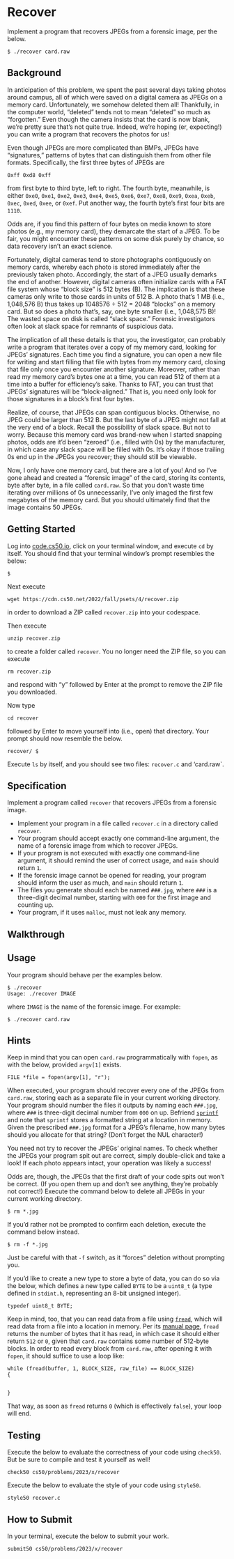 Recover
=======

Implement a program that recovers JPEGs from a forensic image, per the below.

    $ ./recover card.raw
    

Background
----------

In anticipation of this problem, we spent the past several days taking photos around campus, all of which were saved on a digital camera as JPEGs on a memory card. Unfortunately, we somehow deleted them all! Thankfully, in the computer world, “deleted” tends not to mean “deleted” so much as “forgotten.” Even though the camera insists that the card is now blank, we’re pretty sure that’s not quite true. Indeed, we’re hoping (er, expecting!) you can write a program that recovers the photos for us!

Even though JPEGs are more complicated than BMPs, JPEGs have “signatures,” patterns of bytes that can distinguish them from other file formats. Specifically, the first three bytes of JPEGs are

    0xff 0xd8 0xff
    

from first byte to third byte, left to right. The fourth byte, meanwhile, is either `0xe0`, `0xe1`, `0xe2`, `0xe3`, `0xe4`, `0xe5`, `0xe6`, `0xe7`, `0xe8`, `0xe9`, `0xea`, `0xeb`, `0xec`, `0xed`, `0xee`, or `0xef`. Put another way, the fourth byte’s first four bits are `1110`.

Odds are, if you find this pattern of four bytes on media known to store photos (e.g., my memory card), they demarcate the start of a JPEG. To be fair, you might encounter these patterns on some disk purely by chance, so data recovery isn’t an exact science.

Fortunately, digital cameras tend to store photographs contiguously on memory cards, whereby each photo is stored immediately after the previously taken photo. Accordingly, the start of a JPEG usually demarks the end of another. However, digital cameras often initialize cards with a FAT file system whose “block size” is 512 bytes (B). The implication is that these cameras only write to those cards in units of 512 B. A photo that’s 1 MB (i.e., 1,048,576 B) thus takes up 1048576 ÷ 512 = 2048 “blocks” on a memory card. But so does a photo that’s, say, one byte smaller (i.e., 1,048,575 B)! The wasted space on disk is called “slack space.” Forensic investigators often look at slack space for remnants of suspicious data.

The implication of all these details is that you, the investigator, can probably write a program that iterates over a copy of my memory card, looking for JPEGs’ signatures. Each time you find a signature, you can open a new file for writing and start filling that file with bytes from my memory card, closing that file only once you encounter another signature. Moreover, rather than read my memory card’s bytes one at a time, you can read 512 of them at a time into a buffer for efficiency’s sake. Thanks to FAT, you can trust that JPEGs’ signatures will be “block-aligned.” That is, you need only look for those signatures in a block’s first four bytes.

Realize, of course, that JPEGs can span contiguous blocks. Otherwise, no JPEG could be larger than 512 B. But the last byte of a JPEG might not fall at the very end of a block. Recall the possibility of slack space. But not to worry. Because this memory card was brand-new when I started snapping photos, odds are it’d been “zeroed” (i.e., filled with 0s) by the manufacturer, in which case any slack space will be filled with 0s. It’s okay if those trailing 0s end up in the JPEGs you recover; they should still be viewable.

Now, I only have one memory card, but there are a lot of you! And so I’ve gone ahead and created a “forensic image” of the card, storing its contents, byte after byte, in a file called `card.raw`. So that you don’t waste time iterating over millions of 0s unnecessarily, I’ve only imaged the first few megabytes of the memory card. But you should ultimately find that the image contains 50 JPEGs.

Getting Started
---------------

Log into [code.cs50.io](https://code.cs50.io/), click on your terminal window, and execute `cd` by itself. You should find that your terminal window’s prompt resembles the below:

    $
    

Next execute

    wget https://cdn.cs50.net/2022/fall/psets/4/recover.zip
    

in order to download a ZIP called `recover.zip` into your codespace.

Then execute

    unzip recover.zip
    

to create a folder called `recover`. You no longer need the ZIP file, so you can execute

    rm recover.zip
    

and respond with “y” followed by Enter at the prompt to remove the ZIP file you downloaded.

Now type

    cd recover
    

followed by Enter to move yourself into (i.e., open) that directory. Your prompt should now resemble the below.

    recover/ $
    

Execute `ls` by itself, and you should see two files: `recover.c` and ‘card.raw\`.

Specification
-------------

Implement a program called `recover` that recovers JPEGs from a forensic image.

*   Implement your program in a file called `recover.c` in a directory called `recover`.
*   Your program should accept exactly one command-line argument, the name of a forensic image from which to recover JPEGs.
*   If your program is not executed with exactly one command-line argument, it should remind the user of correct usage, and `main` should return `1`.
*   If the forensic image cannot be opened for reading, your program should inform the user as much, and `main` should return `1`.
*   The files you generate should each be named `###.jpg`, where `###` is a three-digit decimal number, starting with `000` for the first image and counting up.
*   Your program, if it uses `malloc`, must not leak any memory.

Walkthrough
-----------

Usage
-----

Your program should behave per the examples below.

    $ ./recover
    Usage: ./recover IMAGE
    

where `IMAGE` is the name of the forensic image. For example:

    $ ./recover card.raw
    

Hints
-----

Keep in mind that you can open `card.raw` programmatically with `fopen`, as with the below, provided `argv[1]` exists.

    FILE *file = fopen(argv[1], "r");
    

When executed, your program should recover every one of the JPEGs from `card.raw`, storing each as a separate file in your current working directory. Your program should number the files it outputs by naming each `###.jpg`, where `###` is three-digit decimal number from `000` on up. Befriend [`sprintf`](https://man.cs50.io/3/sprintf) and note that `sprintf` stores a formatted string at a location in memory. Given the prescribed `###.jpg` format for a JPEG’s filename, how many bytes should you allocate for that string? (Don’t forget the NUL character!)

You need not try to recover the JPEGs’ original names. To check whether the JPEGs your program spit out are correct, simply double-click and take a look! If each photo appears intact, your operation was likely a success!

Odds are, though, the JPEGs that the first draft of your code spits out won’t be correct. (If you open them up and don’t see anything, they’re probably not correct!) Execute the command below to delete all JPEGs in your current working directory.

    $ rm *.jpg
    

If you’d rather not be prompted to confirm each deletion, execute the command below instead.

    $ rm -f *.jpg
    

Just be careful with that `-f` switch, as it “forces” deletion without prompting you.

If you’d like to create a new type to store a byte of data, you can do so via the below, which defines a new type called `BYTE` to be a `uint8_t` (a type defined in `stdint.h`, representing an 8-bit unsigned integer).

    typedef uint8_t BYTE;
    

Keep in mind, too, that you can read data from a file using [`fread`](https://man.cs50.io/3/fread), which will read data from a file into a location in memory. Per its [manual page](https://man.cs50.io/3/fread), `fread` returns the number of bytes that it has read, in which case it should either return `512` or `0`, given that `card.raw` contains some number of 512-byte blocks. In order to read every block from `card.raw`, after opening it with `fopen`, it should suffice to use a loop like:

    while (fread(buffer, 1, BLOCK_SIZE, raw_file) == BLOCK_SIZE)
    {
    
    
    }
    

That way, as soon as `fread` returns `0` (which is effectively `false`), your loop will end.

Testing
-------

Execute the below to evaluate the correctness of your code using `check50`. But be sure to compile and test it yourself as well!

    check50 cs50/problems/2023/x/recover
    

Execute the below to evaluate the style of your code using `style50`.

    style50 recover.c
    

How to Submit
-------------

In your terminal, execute the below to submit your work.

    submit50 cs50/problems/2023/x/recover
